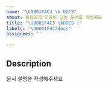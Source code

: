 ```yaml
---
name: "\U0001F4C3 \b DOCS"
about: 팀원에게 도움이 되는 문서를 작성해요
title: "\U0001F4C3 \bDOCS :"
labels: "\U0001F4C3docs"
assignees: ''

---
```


## Description
문서 설명을 작성해주세요
